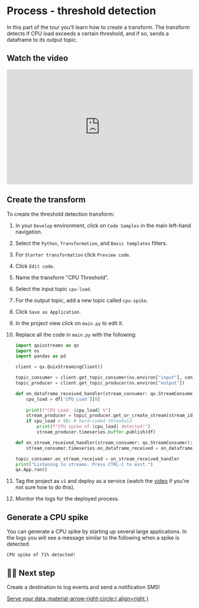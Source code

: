 # Process - threshold detection

In this part of the tour you'll learn how to create a transform. The transform detects if CPU load exceeds a certain threshold, and if so, sends a dataframe to its output topic.

## Watch the video

<div style="position: relative; padding-bottom: 61.93103448275862%; height: 0;"><iframe src="https://www.loom.com/embed/32f38336c4344d23baab978f421f78c9?sid=6365be3a-abaa-4e06-8b26-c3652c8d612e" frameborder="0" webkitallowfullscreen mozallowfullscreen allowfullscreen style="position: absolute; top: 0; left: 0; width: 100%; height: 100%;"></iframe></div>

## Create the transform

To create the threshold detection transform:

1. In your `Develop` environment, click on `Code Samples` in the main left-hand navigation. 
2. Select the `Python`, `Transformation`, and `Basic templates` filters.
3. For `Starter transformation` click `Preview code`.
4. Click `Edit code`.
5. Name the transform "CPU Threshold".
6. Select the input topic `cpu-load`.
7. For the output topic, add a new topic called `cpu-spike`.
8. Click `Save as Application`.
9. In the project view click on `main.py` to edit it.
10. Replace all the code in `main.py` with the following:

    ```python
    import quixstreams as qx
    import os
    import pandas as pd

    client = qx.QuixStreamingClient()

    topic_consumer = client.get_topic_consumer(os.environ["input"], consumer_group = "empty-transformation")
    topic_producer = client.get_topic_producer(os.environ["output"])

    def on_dataframe_received_handler(stream_consumer: qx.StreamConsumer, df: pd.DataFrame):
        cpu_load = df['CPU_Load'][0]
        
        print(f"CPU Load: {cpu_load} %")    
        stream_producer = topic_producer.get_or_create_stream(stream_id = stream_consumer.stream_id)
        if cpu_load > 50: # hard-coded threshold
            print(f"CPU spike of {cpu_load} detected!")
            stream_producer.timeseries.buffer.publish(df)

    def on_stream_received_handler(stream_consumer: qx.StreamConsumer):
        stream_consumer.timeseries.on_dataframe_received = on_dataframe_received_handler

    topic_consumer.on_stream_received = on_stream_received_handler
    print("Listening to streams. Press CTRL-C to exit.")
    qx.App.run()
    ```

11. Tag the project as `v1` and deploy as a service (watch the [video](#watch-the-video) if you're not sure how to do this).
12. Monitor the logs for the deployed process.

## Generate a CPU spike

You can generate a CPU spike by starting up several large applications. In the logs you will see a message similar to the following when a spike is detected:

```
CPU spike of 71% detected!
```

## 🏃‍♀️ Next step

Create a destination to log events and send a notification SMS!

[Serve your data :material-arrow-right-circle:{ align=right }](./serve-sms.md)
